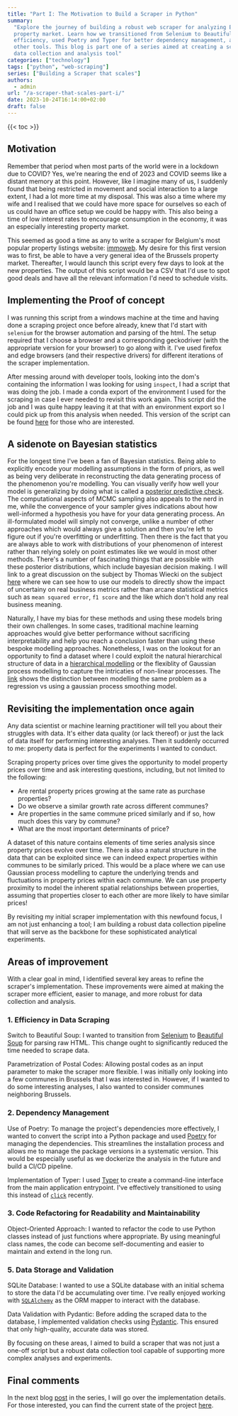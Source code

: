```yaml
---
title: "Part I: The Motivation to Build a Scraper in Python"
summary:
  "Explore the journey of building a robust web scraper for analyzing Belgium's
  property market. Learn how we transitioned from Selenium to Beautiful Soup for
  efficiency, used Poetry and Typer for better dependency management, amongst
  other tools. This blog is part one of a series aimed at creating a scalable
  data collection and analysis tool"
categories: ["technology"]
tags: ["python", "web-scraping"]
series: ["Building a Scraper that scales"]
authors:
  - admin
url: "/a-scraper-that-scales-part-i/"
date: 2023-10-24T16:14:00+02:00
draft: false
---
```


{{< toc >}}

## Motivation

Remember that period when most parts of the world were in a lockdown due to
COVID? Yes, we're nearing the end of 2023 and COVID seems like a distant memory
at this point. However, like I imagine many of us, I suddenly found that being
restricted in movement and social interaction to a large extent, I had a lot
more time at my disposal. This was also a time where my wife and I realised that
we could have more space for ourselves so each of us could have an office setup
we could be happy with. This also being a time of low interest rates to
encourage consumption in the economy, it was an especially interesting property
market.

This seemed as good a time as any to write a scraper for Belgium's most popular
property listings website: [immoweb](https://immoweb.be). My desire for this
first version was to first, be able to have a very general idea of the Brussels
property market. Thereafter, I would launch this script every few days to look
at the new properties. The output of this script would be a CSV that I'd use to
spot good deals and have all the relevant information I'd need to schedule
visits.

## Implementing the Proof of concept

I was running this script from a windows machine at the time and having done a
scraping project once before already, knew that I'd start with `selenium` for
the browser automation and parsing of the html. The setup required that I choose
a browser and a corresponding geckodriver (with the appropriate version for your
browser) to go along with it. I've used firefox and edge browsers (and their
respective drivers) for different iterations of the scraper implementation.

After messing around with developer tools, looking into the dom's containing the
information I was looking for using `inspect`, I had a script that was doing the
job. I made a conda export of the environment I used for the scraping in case I
ever needed to revisit this work again. This script did the job and I was quite
happy leaving it at that with an environment export so I could pick up from this
analysis when needed. This version of the script can be found
[here](https://github.com/roumail/immoweb-scraper/tree/second_run) for those who
are interested.

## A sidenote on Bayesian statistics

For the longest time I've been a fan of Bayesian statistics. Being able to
explicitly encode your modelling assumptions in the form of priors, as well as
being very deliberate in reconstructing the data generating process of the
phenomenon you're modelling. You can visually verify how well your model is
generalizing by doing what is called a
[posterior predictive check](https://en.wikipedia.org/wiki/Posterior_predictive_distribution).
The computational aspects of MCMC sampling also appeals to the nerd in me, while
the convergence of your sampler gives indications about how well-informed a
hypothesis you have for your data generating process. An ill-formulated model
will simply not converge, unlike a number of other approaches which would always
give a solution and then you're left to figure out if you're overfitting or
underfitting. Then there is the fact that you are always able to work with
distributions of your phenomenon of interest rather than relying solely on point
estimates like we would in most other methods. There's a number of fascinating
things that are possible with these posterior distributions, which include
bayesian decision making. I will link to a great discussion on the subject by
Thomas Wiecki on the subject
[here](https://twiecki.io/blog/2019/01/14/supply_chain/) where we can see how to
use our models to directly show the impact of uncertainy on real business
metrics rather than arcane statistical metrics such as `mean squared error`,
`f1 score` and the like which don't hold any real business meaning.

Naturally, I have my bias for these methods and using these models bring their
own challenges. In some cases, traditional machine learning approaches would
give better performance without sacrificing interpretability and help you reach
a conclusion faster than using these bespoke modelling approaches. Nonetheless,
I was on the lookout for an opportunity to find a dataset where I could exploit
the natural hierarchical structure of data in a
[hierarchical modelling](https://en.wikipedia.org/wiki/Bayesian_hierarchical_modeling)
or the flexiblity of Gaussian process modelling to capture the intricaties of
non-linear processes. The
[link](https://www.pymc.io/projects/examples/en/latest/gaussian_processes/GP-smoothing.html)
shows the distinction between modelling the same problem as a regression vs
using a gaussian process smoothing model.

## Revisiting the implementation once again

Any data scientist or machine learning practitioner will tell you about their
struggles with data. It's either data quality (or lack thereof) or just the lack
of data itself for performing interesting analyses. Then it suddenly occurred to
me: property data is perfect for the experiments I wanted to conduct.

Scraping property prices over time gives the opportunity to model property
prices over time and ask interesting questions, including, but not limited to
the following:

- Are rental property prices growing at the same rate as purchase properties?
- Do we observe a similar growth rate across different communes?
- Are properties in the same commune priced similarly and if so, how much does
  this vary by commune?
- What are the most important determinants of price?

A dataset of this nature contains elements of time series analysis since
property prices evolve over time. There is also a natural structure in the data
that can be exploited since we can indeed expect properties within communes to
be similarly priced. This would be a place where we can use Gaussian process
modelling to capture the underlying trends and fluctuations in property prices
within each commune. We can use property proximity to model the inherent spatial
relationships between properties, assuming that properties closer to each other
are more likely to have similar prices!

By revisiting my initial scraper implementation with this newfound focus, I am
not just enhancing a tool; I am building a robust data collection pipeline that
will serve as the backbone for these sophisticated analytical experiments.

## Areas of improvement

With a clear goal in mind, I identified several key areas to refine the
scraper's implementation. These improvements were aimed at making the scraper
more efficient, easier to manage, and more robust for data collection and
analysis.

### 1. Efficiency in Data Scraping

Switch to Beautiful Soup: I wanted to transition from
[Selenium](https://pypi.org/project/selenium/) to
[Beautiful Soup](https://pypi.org/project/beautifulsoup4/) for parsing raw HTML.
This change ought to significantly reduced the time needed to scrape data.

Parametrization of Postal Codes: Allowing postal codes as an input parameter to
make the scraper more flexible. I was initially only looking into a few communes
in Brussels that I was interested in. However, if I wanted to do some
interesting analyses, I also wanted to consider communes neighboring Brussels.

### 2. Dependency Management

Use of Poetry: To manage the project's dependencies more effectively, I wanted
to convert the script into a Python package and used [Poetry]() for managing the
dependencies. This streamlines the installation process and allows me to manage
the package versions in a systematic version. This would be especially useful as
we dockerize the analysis in the future and build a CI/CD pipeline.

Implementation of Typer: I used [Typer](https://pypi.org/project/typer/) to
create a command-line interface from the main application entrypoint. I've
effectively transitioned to using this instead of
[`click`](https://pypi.org/project/click/) recently.

### 3. Code Refactoring for Readability and Maintainability

Object-Oriented Approach: I wanted to refactor the code to use Python classes
instead of just functions where appropriate. By using meaningful class names,
the code can become self-documenting and easier to maintain and extend in the
long run.

### 5. Data Storage and Validation

SQLite Database: I wanted to use a SQLite database with an initial schema to
store the data I'd be accumulating over time. I've really enjoyed working with
[`SQLAlchemy`](https://pypi.org/project/SQLAlchemy/) as the ORM mapper to
interact with the database.

Data Validation with Pydantic: Before adding the scraped data to the database, I
implemented validation checks using
[Pydantic](https://pypi.org/project/pydantic/). This ensured that only
high-quality, accurate data was stored.

By focusing on these areas, I aimed to build a scraper that was not just a
one-off script but a robust data collection tool capable of supporting more
complex analyses and experiments.

## Final comments

In the next blog [post](/a-scraper-that-scales-part-ii/) in the series, I will
go over the implementation details. For those interested, you can find the
current state of the project
[here](https://github.com/roumail/immoweb-scraper/tree/v1.0.0).
